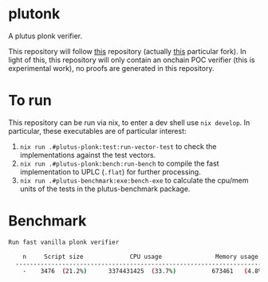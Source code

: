 # plutonk
A plutus plonk verifier. 

This repository will follow [this](https://github.com/iquerejeta/dummy_plonk) repository (actually [this](https://github.com/perturbing/dummy_plonk) particular fork). In light of this, this repository will only contain an onchain POC verifier (this is experimental work), no proofs are generated in this repository.

# To run
This repository can be run via nix, to enter a dev shell use `nix develop`. In particular, these executables are of particular interest:

1. `nix run .#plutus-plonk:test:run-vector-test`  to check the implementations against the test vectors.
2. `nix run .#plutus-plonk:bench:run-bench` to compile the fast implementation to UPLC (`.flat`) for further processing.
3. `nix run .#plutus-benchmark:exe:bench-exe` to calculate the cpu/mem units of the tests in the plutus-benchmark package.

# Benchmark
```bash
Run fast vanilla plonk verifier

    n     Script size             CPU usage               Memory usage
  ----------------------------------------------------------------------
    -    3476  (21.2%)      3374431425  (33.7%)          673461   (4.8%) 
```
